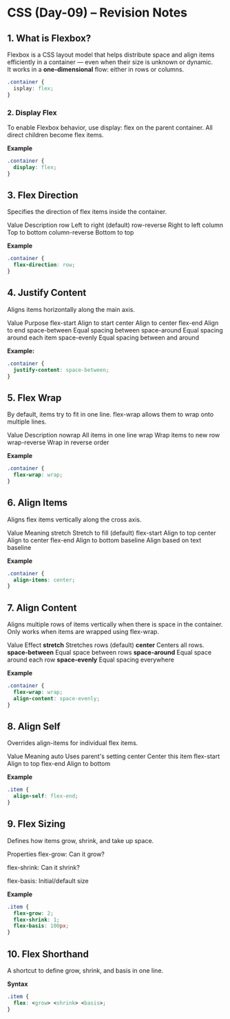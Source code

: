 # CSS (Day-09) – Revision Notes

## 1.  What is Flexbox?

Flexbox is a CSS layout model that helps distribute space and align items efficiently in a container — even when their size is unknown or dynamic.  
It works in a **one-dimensional** flow: either in rows or columns.

```css
.container {
  isplay: flex;
}
```

### 2. Display Flex
To enable Flexbox behavior, use display: flex on the parent container.
All direct children become flex items.

**Example**
```css
.container {
  display: flex;
}
```

## 3. Flex Direction
Specifies the direction of flex items inside the container.

Value	Description
row	Left to right (default)
row-reverse	Right to left
column	Top to bottom
column-reverse	Bottom to top

**Example**
```css
.container {
  flex-direction: row;
}
```
## 4. Justify Content
Aligns items horizontally along the main axis.

Value	Purpose
flex-start	Align to start
center	Align to center
flex-end	Align to end
space-between	Equal spacing between
space-around	Equal spacing around each item
space-evenly	Equal spacing between and around

**Example:**
```css
.container {
  justify-content: space-between;
}
```

## 5. Flex Wrap
By default, items try to fit in one line.
flex-wrap allows them to wrap onto multiple lines.

Value	Description
nowrap	All items in one line
wrap	Wrap items to new row
wrap-reverse	Wrap in reverse order

 **Example**
```css
.container {
  flex-wrap: wrap;
}
```

## 6. Align Items
Aligns flex items vertically along the cross axis.

Value	Meaning
stretch	Stretch to fill (default)
flex-start	Align to top
center	Align to center
flex-end	Align to bottom
baseline	Align based on text baseline

**Example**
```css
.container {
  align-items: center;
}
```
## 7. Align Content
Aligns multiple rows of items vertically when there is space in the container.
Only works when items are wrapped using flex-wrap.

Value	Effect
**stretch**	Stretches rows (default)
**center**	Centers all rows.
**space-between**	Equal space between rows
**space-around**	Equal space around each row
**space-evenly**	Equal spacing everywhere

**Example**
```css
.container {
  flex-wrap: wrap;
  align-content: space-evenly;
}
```

## 8. Align Self
Overrides align-items for individual flex items.

Value	Meaning
auto	Uses parent's setting
center	Center this item
flex-start	Align to top
flex-end	Align to bottom

**Example**
```css
.item {
  align-self: flex-end;
}
```

## 9. Flex Sizing
Defines how items grow, shrink, and take up space.

Properties
flex-grow: Can it grow?

flex-shrink: Can it shrink?

flex-basis: Initial/default size

 **Example**
```css
.item {
  flex-grow: 2;
  flex-shrink: 1;
  flex-basis: 100px;
}
```

## 10. Flex Shorthand
A shortcut to define grow, shrink, and basis in one line.

**Syntax**
```css
.item {
  flex: <grow> <shrink> <basis>;
}
```
